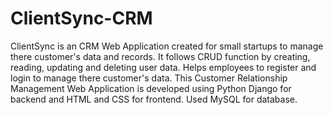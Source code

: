 # ClientSync-CRM
ClientSync is an CRM Web Application created for small startups to manage there customer's data and records. 
It follows CRUD function by creating, reading, updating and deleting user data.
Helps employees to register and login to manage there customer's data. 
This Customer Relationship Management Web Application is developed using Python Django for backend and HTML and CSS for frontend. Used MySQL for database.
